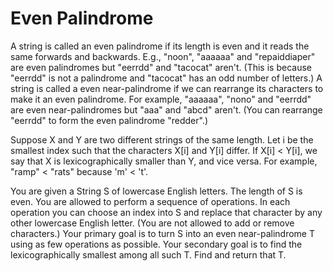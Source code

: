 # Even Palindrome
A string is called an even palindrome if its length is even and it reads the same forwards and backwards. E.g., "noon", "aaaaaa" and "repaiddiaper" are even palindromes but "eerrdd" and "tacocat" aren't. (This is because "eerrdd" is not a palindrome and "tacocat" has an odd number of letters.)
A string is called a even near-palindrome if we can rearrange its characters to make it an even palindrome. For example, "aaaaaa", "nono" and "eerrdd" are even near-palindromes but "aaa" and "abcd" aren't. (You can rearrange "eerrdd" to form the even palindrome "redder".)
 
Suppose X and Y are two different strings of the same length. Let i be the smallest index such that the characters X[i] and Y[i] differ. If X[i] < Y[i], we say that X is lexicographically smaller than Y, and vice versa. For example, "ramp" < "rats" because 'm' < 't'.
 
You are given a String S of lowercase English letters. The length of S is even.
You are allowed to perform a sequence of operations. In each operation you can choose an index into S and replace that character by any other lowercase English letter. (You are not allowed to add or remove characters.)
Your primary goal is to turn S into an even near-palindrome T using as few operations as possible. Your secondary goal is to find the lexicographically smallest among all such T. Find and return that T.
